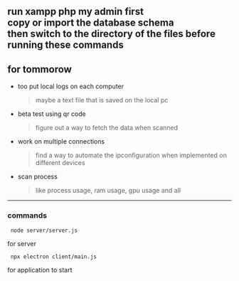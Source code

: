 run xampp php my admin first\
copy or import the database schema\
then switch to the directory of the files before running these commands 
---
## for tommorow
 - too put local logs on each computer
    > maybe a text file that is saved on the local pc
 - beta test using qr code
    > figure out a way to fetch the data when scanned
 - work on multiple connections
    > find a way to automate the ipconfiguration when implemented on different devices
 - scan process
    > like process usage, ram usage, gpu usage and all


---
### commands
     node server/server.js
for server

     npx electron client/main.js
for application to start
